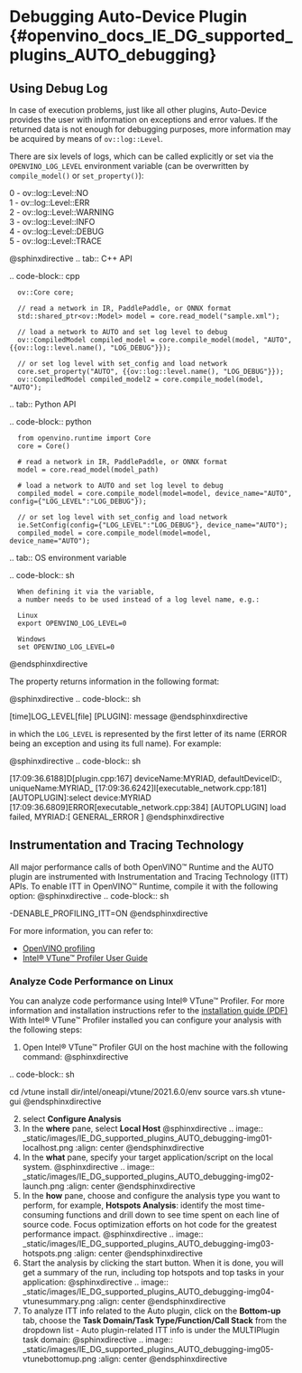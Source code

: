# Debugging Auto-Device Plugin {#openvino_docs_IE_DG_supported_plugins_AUTO_debugging}

## Using Debug Log
In case of execution problems, just like all other plugins, Auto-Device provides the user with information on exceptions and error values. If the returned data is not enough for debugging purposes, more information may be acquired by means of `ov::log::Level`.

There are six levels of logs, which can be called explicitly or set via the `OPENVINO_LOG_LEVEL` environment variable (can be overwritten by `compile_model()` or `set_property()`):

0 - ov::log::Level::NO  
1 - ov::log::Level::ERR  
2 - ov::log::Level::WARNING  
3 - ov::log::Level::INFO  
4 - ov::log::Level::DEBUG  
5 - ov::log::Level::TRACE  

@sphinxdirective
.. tab:: C++ API

   .. code-block:: cpp

      ov::Core core;

      // read a network in IR, PaddlePaddle, or ONNX format
      std::shared_ptr<ov::Model> model = core.read_model("sample.xml");

      // load a network to AUTO and set log level to debug
      ov::CompiledModel compiled_model = core.compile_model(model, "AUTO", {{ov::log::level.name(), "LOG_DEBUG"}});

      // or set log level with set_config and load network
      core.set_property("AUTO", {{ov::log::level.name(), "LOG_DEBUG"}});
      ov::CompiledModel compiled_model2 = core.compile_model(model, "AUTO");
	  
.. tab:: Python API

   .. code-block:: python

      from openvino.runtime import Core
      core = Core()
      
      # read a network in IR, PaddlePaddle, or ONNX format
      model = core.read_model(model_path)
      
      # load a network to AUTO and set log level to debug
      compiled_model = core.compile_model(model=model, device_name="AUTO", config={"LOG_LEVEL":"LOG_DEBUG"});
      
      // or set log level with set_config and load network
      ie.SetConfig(config={"LOG_LEVEL":"LOG_DEBUG"}, device_name="AUTO");
      compiled_model = core.compile_model(model=model, device_name="AUTO");

.. tab:: OS environment variable

   .. code-block:: sh

      When defining it via the variable, 
      a number needs to be used instead of a log level name, e.g.:
      
      Linux
      export OPENVINO_LOG_LEVEL=0
      
      Windows
      set OPENVINO_LOG_LEVEL=0
@endsphinxdirective

The property returns information in the following format:

@sphinxdirective
.. code-block:: sh

   [time]LOG_LEVEL[file] [PLUGIN]: message
@endsphinxdirective

in which the `LOG_LEVEL` is represented by the first letter of its name (ERROR being an exception and using its full name). For example:

@sphinxdirective
.. code-block:: sh

   [17:09:36.6188]D[plugin.cpp:167] deviceName:MYRIAD, defaultDeviceID:, uniqueName:MYRIAD_
   [17:09:36.6242]I[executable_network.cpp:181] [AUTOPLUGIN]:select device:MYRIAD
   [17:09:36.6809]ERROR[executable_network.cpp:384] [AUTOPLUGIN] load failed, MYRIAD:[ GENERAL_ERROR ]
@endsphinxdirective


## Instrumentation and Tracing Technology

All major performance calls of both OpenVINO™ Runtime and the AUTO plugin are instrumented with Instrumentation and Tracing Technology (ITT) APIs. To enable ITT in OpenVINO™ Runtime, compile it with the following option:
@sphinxdirective
.. code-block:: sh

   -DENABLE_PROFILING_ITT=ON
@endsphinxdirective

For more information, you can refer to:
* [OpenVINO profiling](https://docs.openvino.ai/latest/groupie_dev_profiling.html)
* [Intel® VTune™ Profiler User Guide](https://www.intel.com/content/www/us/en/develop/documentation/vtune-help/top/api-support/instrumentation-and-tracing-technology-apis.html)

### Analyze Code Performance on Linux

You can analyze code performance using Intel® VTune™ Profiler. For more information and installation instructions refer to the [installation guide (PDF)](https://software.intel.com/content/www/us/en/develop/download/intel-vtune-install-guide-linux-os.html)
With Intel® VTune™ Profiler installed you can configure your analysis with the following steps:

1. Open Intel® VTune™ Profiler GUI on the host machine with the following command:
@sphinxdirective

.. code-block:: sh

   cd /vtune install dir/intel/oneapi/vtune/2021.6.0/env
   source vars.sh
   vtune-gui
@endsphinxdirective

2. select **Configure Analysis**
3. In the **where** pane, select **Local Host**
@sphinxdirective
.. image:: _static/images/IE_DG_supported_plugins_AUTO_debugging-img01-localhost.png
   :align: center
@endsphinxdirective
4. In the **what** pane, specify your target application/script on the local system.
@sphinxdirective
.. image:: _static/images/IE_DG_supported_plugins_AUTO_debugging-img02-launch.png
   :align: center
@endsphinxdirective
5. In the **how** pane, choose and configure the analysis type you want to perform, for example, **Hotspots Analysis**:
identify the most time-consuming functions and drill down to see time spent on each line of source code. Focus optimization efforts on hot code for the greatest performance impact.
@sphinxdirective
.. image:: _static/images/IE_DG_supported_plugins_AUTO_debugging-img03-hotspots.png
   :align: center
@endsphinxdirective
6.	Start the analysis by clicking the start button. When it is done, you will get a summary of the run, including top hotspots and top tasks in your application:
@sphinxdirective
.. image:: _static/images/IE_DG_supported_plugins_AUTO_debugging-img04-vtunesummary.png
   :align: center
@endsphinxdirective
7. To analyze ITT info related to the Auto plugin, click on the **Bottom-up** tab, choose the **Task Domain/Task Type/Function/Call Stack** from the dropdown list - Auto plugin-related ITT info is under the MULTIPlugin task  domain:
@sphinxdirective
.. image:: _static/images/IE_DG_supported_plugins_AUTO_debugging-img05-vtunebottomup.png
   :align: center
@endsphinxdirective
